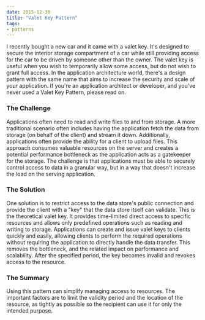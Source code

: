 ```yaml
---
date: 2015-12-30
title: "Valet Key Pattern"
tags:
- patterns
---
```

I recently bought a new car and it came with a valet key. It's designed to secure the interior storage compartment of a car while still providing access for the car to be driven by someone other than the owner. The valet key is useful when you wish to temporarily allow some access, but do not wish to grant full access. In the application architecture world, there's a design pattern with the same name that aims to increase the security and scale of your application. If you're an application architect or developer, and you've never used a Valet Key Pattern, please read on. 

### The Challenge
Applications often need to read and write files to and from storage. A more traditional scenario often includes having the application fetch the data from storage (on behalf of the client) and stream it down. Additionally, applications often provide the ability for a client to upload files. This approach consumes valuable resources on the server and creates a potential performance bottleneck as the application acts as a gatekeeper for the storage. The challenge is that applications must be able to securely control access to data in a granular way, but in a way that doesn't increase the load on the serving application.

### The Solution
One solution is to restrict access to the data store's public connection and provide the client with a "key" that the data store itself can validate. This is the theoretical valet key. It provides time-limited direct access to specific resources and allows only predefined operations such as reading and writing to storage. Applications can create and issue valet keys to clients quickly and easily, allowing clients to perform the required operations without requiring the application to directly handle the data transfer. This removes the bottleneck, and the related impact on performance and scalability. After the specified period, the key becomes invalid and revokes access to the resource.

### The Summary
Using this pattern can simplify managing access to resources. The important factors are to limit the validity period and the location of the resource, as tightly as possible so the recipient can use it for only the intended purpose.